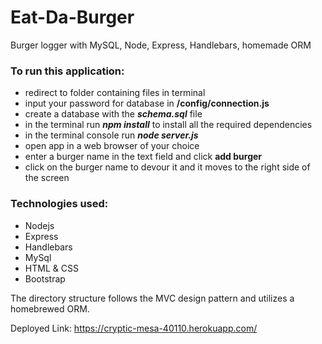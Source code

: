 # Eat-Da-Burger

Burger logger with MySQL, Node, Express, Handlebars, homemade ORM

### To run this application:

- redirect to folder containing files in terminal
- input your password for database in **/config/connection.js**
- create a database with the _**schema.sql**_ file
- in the terminal run _**npm install**_ to install all the required dependencies
- in the terminal console run _**node server.js**_
- open app in a web browser of your choice
- enter a burger name in the text field and click **add burger**
- click on the burger name to devour it and it moves to the right side of the screen

### Technologies used:

- Nodejs
- Express
- Handlebars
- MySql
- HTML & CSS
- Bootstrap

The directory structure follows the MVC design pattern and utilizes a homebrewed ORM.

Deployed Link: https://cryptic-mesa-40110.herokuapp.com/

